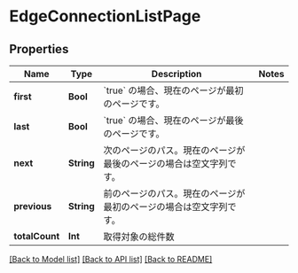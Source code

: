 # EdgeConnectionListPage

## Properties
Name | Type | Description | Notes
------------ | ------------- | ------------- | -------------
**first** | **Bool** | &#x60;true&#x60; の場合、現在のページが最初のページです。 | 
**last** | **Bool** | &#x60;true&#x60; の場合、現在のページが最後のページです。 | 
**next** | **String** | 次のページのパス。現在のページが最後のページの場合は空文字列です。 | 
**previous** | **String** | 前のページのパス。現在のページが最初のページの場合は空文字列です。 | 
**totalCount** | **Int** | 取得対象の総件数 | 

[[Back to Model list]](../README.md#documentation-for-models) [[Back to API list]](../README.md#documentation-for-api-endpoints) [[Back to README]](../README.md)


